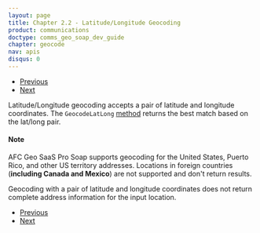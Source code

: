 ```yaml
---
layout: page
title: Chapter 2.2 - Latitude/Longitude Geocoding
product: communications
doctype: comms_geo_soap_dev_guide
chapter: geocode
nav: apis
disqus: 0
---
```


<ul class="pager">
  <li class="previous"><a href="/communications/dev-guide_geo_soap/geocode/florida-certification"><i class="glyphicon glyphicon-chevron-left"></i>Previous</a></li>
  <li class="next"><a href="/communications/dev-guide_geo_soap/geocode/special-tax-jurisdictions/">Next<i class="glyphicon glyphicon-chevron-right"></i></a></li>
</ul>

Latitude/Longitude geocoding accepts a pair of latitude and longitude coordinates.  The <code>GeocodeLatLong</code> <a class="dev-guide-link" href="/communications/dev-guide_geo_soap/getting-started/endpoints-methods#methods">method</a> returns the best match based on the lat/long pair.

<h4>Note</h4>
AFC Geo SaaS Pro Soap supports geocoding for the United States, Puerto Rico, and other US territory addresses.  Locations in foreign countries (<b>including Canada and Mexico</b>) are not supported and don't return results.

Geocoding with a pair of latitude and longitude coordinates does not return complete address information for the input location.

<ul class="pager">
  <li class="previous"><a href="/communications/dev-guide_geo_soap/geocode/florida-certification"><i class="glyphicon glyphicon-chevron-left"></i>Previous</a></li>
  <li class="next"><a href="/communications/dev-guide_geo_soap/geocode/special-tax-jurisdictions/">Next<i class="glyphicon glyphicon-chevron-right"></i></a></li>
</ul>